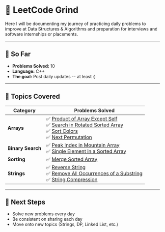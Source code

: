 # 🧠 LeetCode Grind

Here I will be documenting my journey of practicing daily problems to improve at Data Structures & Algorithms and preparation for interviews and software internships or placements. 

---

## 📅 So Far
- **Problems Solved:** 10   
- **Language:** C++   
- **The goal:** Post daily updates -- at least :)  

---

## 🧠 Topics Covered  

| Category | Problems Solved |
|-----------|----------------|
| **Arrays** | ✅ [Product of Array Except Self](Arrays/238_Product_of_Array_Except_Self.cpp) <br> ✅ [Search in Rotated Sorted Array](Arrays/33_Search_in_Rotated_Sorted_Array.cpp) <br> ✅ [Sort Colors](Arrays/75_Sort_Colors.cpp) <br> ✅ [Next Permutation](Arrays/31_Next_Permutation.cpp) |
| **Binary Search** | ✅ [Peak Index in Mountain Array](BinarySearch/852_Peak_Index_in_Mountain_Array.cpp) <br> ✅ [Single Element in a Sorted Array](BinarySearch/540_Single_Element_in_a_Sorted_Array.cpp) |
| **Sorting** | ✅ [Merge Sorted Array](Sorting/88_Merge_Sorted_Array.cpp) |
| **Strings** | ✅ [Reverse String](Strings/344_Reverse_String.cpp) <br> ✅ [Remove All Occurrences of a Substring](Strings/1910_Remove_All_Occurrences_of_a_Substring.cpp) <br> ✅ [String Compression](Strings/443_String_Compression.cpp) |




---

## 🎯 Next Steps
- Solve new problems every day  
- Be consistent on sharing each day  
- Move onto new topics (Strings, DP, Linked List, etc.)  
